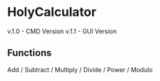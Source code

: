 # HolyCalculator
v.1.0 - CMD Version
v.1.1 - GUI Version

## Functions
Add / Subtract / Multiply / Divide / Power / Modulo
